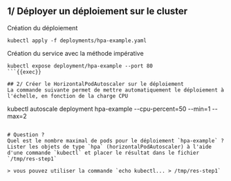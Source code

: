 ## 1/ Déployer un déploiement sur le cluster
Création du déploiement
```
kubectl apply -f deployments/hpa-example.yaml
```

Création du service avec la méthode impérative
```
kubectl expose deployment/hpa-example --port 80
```{{exec}}

## 2/ Créer le HorizontalPodAutoscaler sur le déploiement
La commande suivante permet de mettre automatiquement le déploiement à l'échelle, en fonction de la charge CPU
```
kubectl autoscale deployment hpa-example --cpu-percent=50 --min=1 --max=2
```{{exec}}

# Question ? 
Quel est le nombre maximal de pods pour le déploiement `hpa-example` ?  
Lister les objets de type `hpa` (horizontalPodAutoscaler) à l'aide d'une commande `kubectl` et placer le résultat dans le fichier `/tmp/res-step1`

> vous pouvez utiliser la commande `echo kubectl... > /tmp/res-step1`
